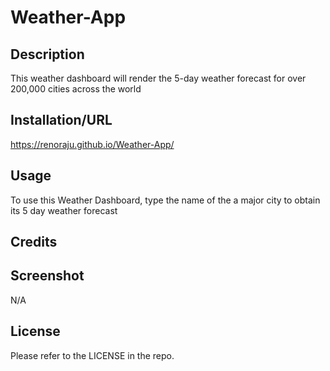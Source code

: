 # Weather-App

## Description

This weather dashboard will render the 5-day weather forecast for over 200,000 cities across the world

## Installation/URL

https://renoraju.github.io/Weather-App/

## Usage

To use this Weather Dashboard, type the name of the a major city to obtain its 5 day weather forecast

## Credits

## Screenshot

N/A

## License

Please refer to the LICENSE in the repo.

